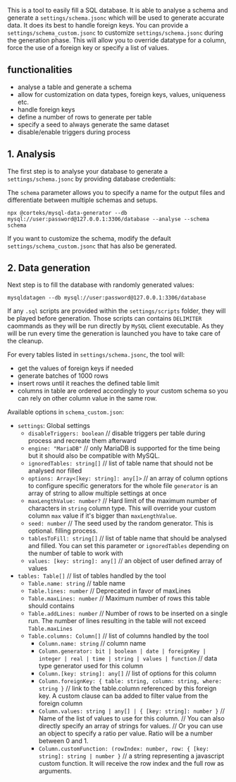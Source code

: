 This is a tool to easily fill a SQL database.
It is able to analyse a schema and generate a `settings/schema.jsonc` which will be used to generate accurate data. It does its best to handle foreign keys.
You can provide a `settings/schema_custom.jsonc` to customize `settings/schema.jsonc` during the generation phase. This will allow you to override datatype for a column, force the use of a foreign key
or specify a list of values.

## functionalities

-   analyse a table and generate a schema
-   allow for customization on data types, foreign keys, values, uniqueness etc.
-   handle foreign keys
-   define a number of rows to generate per table
-   specify a seed to always generate the same dataset
-   disable/enable triggers during process

## 1. Analysis

The first step is to analyse your database to generate a `settings/schema.jsonc` by providing database credentials:

The `schema` parameter allows you to specify a name for the output files and differentiate between multiple schemas and setups.

```
npx @corteks/mysql-data-generator --db mysql://user:password@127.0.0.1:3306/database --analyse --schema schema
```

If you want to customize the schema, modify the default `settings/schema_custom.jsonc` that has also be generated.

## 2. Data generation

Next step is to fill the database with randomly generated values:

```
mysqldatagen --db mysql://user:password@127.0.0.1:3306/database
```

If any `.sql` scripts are provided within the `settings/scripts` folder, they will be played before generation. Those scripts can contains `DELIMITER` caommands as they will be run directly by `MySQL` client executable.
As they will be run every time the generation is launched you have to take care of the cleanup.

For every tables listed in `settings/schema.jsonc`, the tool will:

-   get the values of foreign keys if needed
-   generate batches of 1000 rows
-   insert rows until it reaches the defined table limit
-   columns in table are ordered accordingly to your custom schema so you can rely on other column value in the same row.

Available options in `schema_custom.json`:

-   `settings`: Global settings
    -   `disableTriggers: boolean` // disable triggers per table during process and recreate them afterward
    -   `engine: "MariaDB"` // only MariaDB is supported for the time being but it should also be compatible with MySQL.
    -   `ignoredTables: string[]` // list of table name that should not be analysed nor filled
    -   `options: Array<[key: string]: any[]>` // an array of column options to configure specific generators for the whole file `generator` is an array of string to allow multiple settings at once
    -   `maxLengthValue: number?` // Hard limit of the maximum number of characters in `string` column type. This will override your custom column `max` value if it's bigger than `maxLengthValue`.
    -   `seed: number` // The seed used by the random generator. This is optional. filling process.
    -   `tablesToFill: string[]` // list of table name that should be analysed and filled. You can set this parameter or `ignoredTables` depending on the number of table to work with
    -   `values: [key: string]: any[]` // an object of user defined array of values
-   `tables: Table[]` // list of tables handled by the tool
    -   `Table.name: string` // table name
    -   `Table.lines: number` // Deprecated in favor of maxLines
    -   `Table.maxLines: number` // Maximum number of rows this table should contains
    -   `Table.addLines: number` // Number of rows to be inserted on a single run. The number of lines resulting in the table will not exceed `Table.maxLines`
    -   `Table.columns: Column[]` // list of columns handled by the tool
        -   `Column.name: string` // column name
        -   `Column.generator: bit | boolean | date | foreignKey | integer | real | time | string | values | function` // data type generator used for this column
        -   `Column.[key: string]: any[]` // list of options for this column
        -   `Column.foreignKey: { table: string, column: string, where: string }` // link to the table.column referenced by this foreign key. A custom clause can ba added to filter value from the foreign column
        -   `Column.values: string | any[] | { [key: string]: number }`
            // Name of the list of values to use for this column.
            // You can also directly specify an array of strings for values.
            // Or you can use an object to specify a ratio per value. Ratio will be a number between 0 and 1.
        -   `Column.customFunction: (rowIndex: number, row: { [key: string]: string | number }` // a string representing a javascript custom function. It will receive the row index and the full row as arguments.
